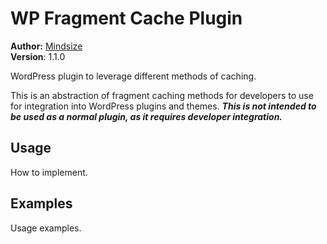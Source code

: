 # WP Fragment Cache Plugin


**Author:** [Mindsize](https://mindsize.me)<br>
**Version**: 1.1.0

WordPress plugin to leverage different methods of caching.

This is an abstraction of fragment caching methods for developers to use for integration into WordPress plugins and themes. ***This is not intended to be used as a normal plugin, as it requires developer integration.***

## Usage

How to implement.

## Examples

Usage examples.

